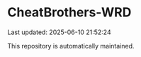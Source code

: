 # CheatBrothers-WRD

Last updated: 2025-06-10 21:52:24

This repository is automatically maintained.
